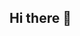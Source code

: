 ## Hi there 👋

<!--
**refayaa/refayaa** is a ✨ _special_ ✨ repository because its `README.md` (this file) appears on your GitHub profile.

Here are some ideas to get you started:

- 🔭 I’m currently working on a attention analyzer
- 🌱 I’m currently learning machine learning and deep learning techniques!
- 👯 I’m looking to collaborate on facial recognition software
- 🤔 I’m looking for help with deep learning techniques
- 💬 Ask me about anything
- 📫 How to reach me: ...
- 😄 Pronouns: she/her

